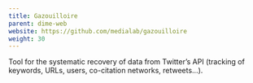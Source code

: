```yaml
---
title: Gazouilloire
parent: dime-web
website: https://github.com/medialab/gazouilloire
weight: 30
---
```


Tool for the systematic recovery of data from Twitter’s API (tracking of keywords, URLs, users, co-citation networks, retweets…).
